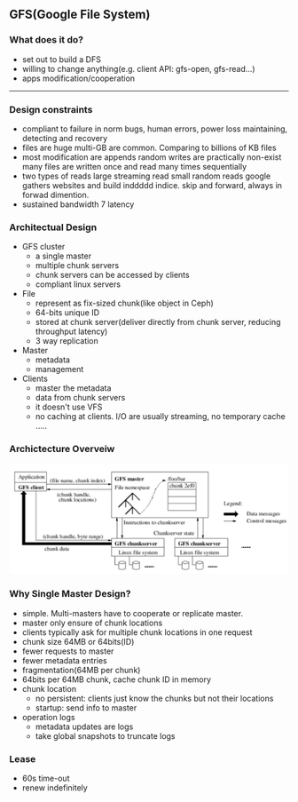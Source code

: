 ## **GFS(Google File System)**

### What does it do?
- set out to build a DFS
- willing to change anything(e.g. client API: gfs-open, gfs-read...)
- apps modification/cooperation

---

### Design constraints
- compliant to failure in norm
    bugs, human errors, power loss
    maintaining, detecting and recovery
- files are huge
    multi-GB are common. 
    Comparing to billions of KB files
- most modification are appends
    random writes are practically non-exist
    many files are written once and read many times sequentially
- two types of reads
    large streaming read
    small random reads
    google gathers websites and build inddddd indice. skip and forward, always in forwad dimention.
- sustained bandwidth 7 latency

### Architectual Design
- GFS cluster
    - a single master
    - multiple chunk servers
    - chunk servers can be accessed by clients
    - compliant linux servers
- File
    - represent as fix-sized chunk(like object in Ceph)
    - 64-bits unique ID
    - stored at chunk server(deliver directly from chunk server, reducing throughput latency)
    - 3 way replication
- Master
    - metadata
    - management
- Clients
    - master the metadata
    - data from chunk servers
    - it doesn't use VFS
    - no caching at clients. I/O are usually streaming, no temporary cache .....

### Archictecture Overveiw
![SystemOverveiw](../assets/568/GFS.png)

### Why Single Master Design?
- simple. Multi-masters have to cooperate or replicate master.
- master only ensure of chunk locations
- clients typically ask for multiple chunk locations in one request
- chunk size 64MB or 64bits(ID)
- fewer requests to master
- fewer metadata entries
- fragmentation(64MB per chunk)
- 64bits per 64MB chunk, cache chunk ID in memory
- chunk location
    - no persistent: clients just know the chunks but not their locations
    - startup: send info to master
- operation logs
    - metadata updates are logs
    - take global snapshots to truncate logs

### Lease
- 60s time-out
- renew indefinitely